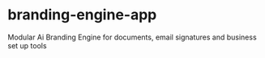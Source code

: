 # branding-engine-app
Modular Ai Branding Engine for documents, email signatures and business set up tools
